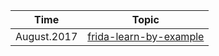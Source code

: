 Time  | Topic
----- | -----
August.2017 | [frida-learn-by-example](【非越狱调试】通过案例入门Frida/paper/README.md)